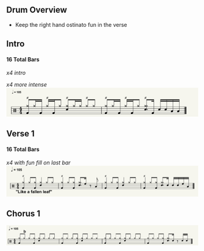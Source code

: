 ## Drum Overview
- Keep the right hand ostinato fun in the verse

## Intro
#### 16 Total Bars

*x4 intro*

*x4 more intense*
![intro](./images/intro.png)

## Verse 1
#### 16 Total Bars
*x4 with fun fill on last bar*
![verse1](./images/verse1.png)

## Chorus 1
![intro](./images/chorus1.png)
